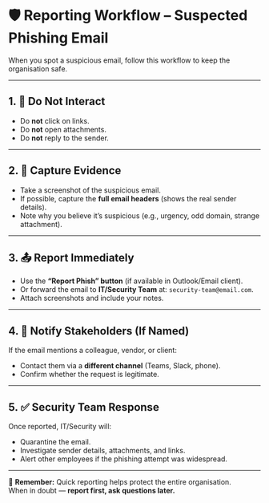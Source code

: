 # 🛡️ Reporting Workflow – Suspected Phishing Email

When you spot a suspicious email, follow this workflow to keep the organisation safe.  

---

## 1. 🚫 Do Not Interact
- Do **not** click on links.  
- Do **not** open attachments.  
- Do **not** reply to the sender.  

---

## 2. 📸 Capture Evidence
- Take a screenshot of the suspicious email.  
- If possible, capture the **full email headers** (shows the real sender details).  
- Note why you believe it’s suspicious (e.g., urgency, odd domain, strange attachment).  

---

## 3. 📤 Report Immediately
- Use the **“Report Phish” button** (if available in Outlook/Email client).  
- Or forward the email to **IT/Security Team** at: `security-team@email.com`.  
- Attach screenshots and include your notes.  

---

## 4. 🔄 Notify Stakeholders (If Named)
If the email mentions a colleague, vendor, or client:  
- Contact them via a **different channel** (Teams, Slack, phone).  
- Confirm whether the request is legitimate.  

---

## 5. ✅ Security Team Response
Once reported, IT/Security will:  
- Quarantine the email.  
- Investigate sender details, attachments, and links.  
- Alert other employees if the phishing attempt was widespread.  

---

📌 **Remember:** Quick reporting helps protect the entire organisation.  
When in doubt — **report first, ask questions later.**
